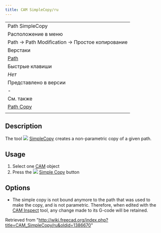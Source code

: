 ```yaml
---
title: CAM SimpleCopy/ru
---
```

|  |
| --- |
| Path SimpleCopy |
| Расположение в меню |
| Path → Path Modification → Простое копирование |
| Верстаки |
| [Path](/Path_Workbench/ru "Path Workbench/ru") |
| Быстрые клавиши |
| *Нет* |
| Представлено в версии |
| - |
| См. также |
| [Path Copy](/Path_Copy/ru "Path Copy/ru") |
|  |

## Description

The tool ![](/images/CAM_SimpleCopy.svg) [SimpleCopy](/CAM_SimpleCopy "CAM SimpleCopy") creates a non-parametric copy of a given path.

## Usage

1. Select one [CAM](/CAM_Workbench "CAM Workbench") object
2. Press the ![](/images/CAM_SimpleCopy.svg) [Simple Copy](/CAM_SimpleCopy "CAM SimpleCopy") button

## Options

* The simple copy is not bound anymore to the path that was used to make the copy, and is not parametric. Therefore, when edited with the [CAM Inspect](/CAM_Inspect "CAM Inspect") tool, any change made to its G-code will be retained.

Retrieved from "<http://wiki.freecad.org/index.php?title=CAM_SimpleCopy/ru&oldid=1386670>"